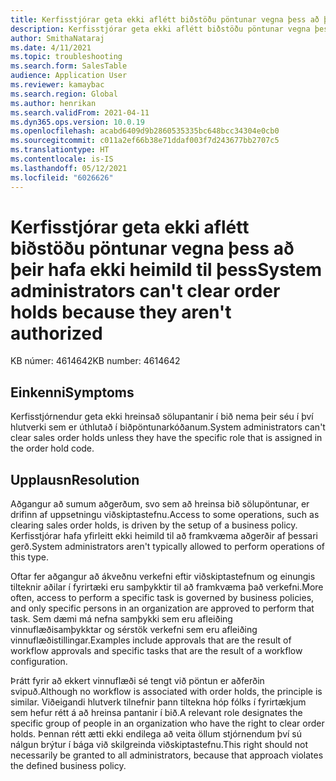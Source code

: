 ```yaml
---
title: Kerfisstjórar geta ekki aflétt biðstöðu pöntunar vegna þess að þeir hafa ekki heimild til þess
description: Kerfisstjórar geta ekki aflétt biðstöðu pöntunar vegna þess að þeir hafa ekki heimild til þess.
author: SmithaNataraj
ms.date: 4/11/2021
ms.topic: troubleshooting
ms.search.form: SalesTable
audience: Application User
ms.reviewer: kamaybac
ms.search.region: Global
ms.author: henrikan
ms.search.validFrom: 2021-04-11
ms.dyn365.ops.version: 10.0.19
ms.openlocfilehash: acabd6409d9b2860535335bc648bcc34304e0cb0
ms.sourcegitcommit: c011a2ef66b38e71ddaf003f7d243677bb2707c5
ms.translationtype: HT
ms.contentlocale: is-IS
ms.lasthandoff: 05/12/2021
ms.locfileid: "6026626"
---
```

# <a name="system-administrators-cant-clear-order-holds-because-they-arent-authorized"></a><span data-ttu-id="e0f3e-103">Kerfisstjórar geta ekki aflétt biðstöðu pöntunar vegna þess að þeir hafa ekki heimild til þess</span><span class="sxs-lookup"><span data-stu-id="e0f3e-103">System administrators can't clear order holds because they aren't authorized</span></span>

<span data-ttu-id="e0f3e-104">KB númer: 4614642</span><span class="sxs-lookup"><span data-stu-id="e0f3e-104">KB number: 4614642</span></span>

## <a name="symptoms"></a><span data-ttu-id="e0f3e-105">Einkenni</span><span class="sxs-lookup"><span data-stu-id="e0f3e-105">Symptoms</span></span>

<span data-ttu-id="e0f3e-106">Kerfisstjórnendur geta ekki hreinsað sölupantanir í bið nema þeir séu í því hlutverki sem er úthlutað í biðpöntunarkóðanum.</span><span class="sxs-lookup"><span data-stu-id="e0f3e-106">System administrators can't clear sales order holds unless they have the specific role that is assigned in the order hold code.</span></span>

## <a name="resolution"></a><span data-ttu-id="e0f3e-107">Upplausn</span><span class="sxs-lookup"><span data-stu-id="e0f3e-107">Resolution</span></span>

<span data-ttu-id="e0f3e-108">Aðgangur að sumum aðgerðum, svo sem að hreinsa bið sölupöntunar, er drifinn af uppsetningu viðskiptastefnu.</span><span class="sxs-lookup"><span data-stu-id="e0f3e-108">Access to some operations, such as clearing sales order holds, is driven by the setup of a business policy.</span></span> <span data-ttu-id="e0f3e-109">Kerfisstjórar hafa yfirleitt ekki heimild til að framkvæma aðgerðir af þessari gerð.</span><span class="sxs-lookup"><span data-stu-id="e0f3e-109">System administrators aren't typically allowed to perform operations of this type.</span></span> 

<span data-ttu-id="e0f3e-110">Oftar fer aðgangur að ákveðnu verkefni eftir viðskiptastefnum og einungis tilteknir aðilar í fyrirtæki eru samþykktir til að framkvæma það verkefni.</span><span class="sxs-lookup"><span data-stu-id="e0f3e-110">More often, access to perform a specific task is governed by business policies, and only specific persons in an organization are approved to perform that task.</span></span> <span data-ttu-id="e0f3e-111">Sem dæmi má nefna samþykki sem eru afleiðing vinnuflæðisamþykktar og sérstök verkefni sem eru afleiðing vinnuflæðistillingar.</span><span class="sxs-lookup"><span data-stu-id="e0f3e-111">Examples include approvals that are the result of workflow approvals and specific tasks that are the result of a workflow configuration.</span></span>

<span data-ttu-id="e0f3e-112">Þrátt fyrir að ekkert vinnuflæði sé tengt við pöntun er aðferðin svipuð.</span><span class="sxs-lookup"><span data-stu-id="e0f3e-112">Although no workflow is associated with order holds, the principle is similar.</span></span> <span data-ttu-id="e0f3e-113">Viðeigandi hlutverk tilnefnir þann tiltekna hóp fólks í fyrirtækjum sem hefur rétt á að hreinsa pantanir í bið.</span><span class="sxs-lookup"><span data-stu-id="e0f3e-113">A relevant role designates the specific group of people in an organization who have the right to clear order holds.</span></span> <span data-ttu-id="e0f3e-114">Þennan rétt ætti ekki endilega að veita öllum stjórnendum því sú nálgun brýtur í bága við skilgreinda viðskiptastefnu.</span><span class="sxs-lookup"><span data-stu-id="e0f3e-114">This right should not necessarily be granted to all administrators, because that approach violates the defined business policy.</span></span>
